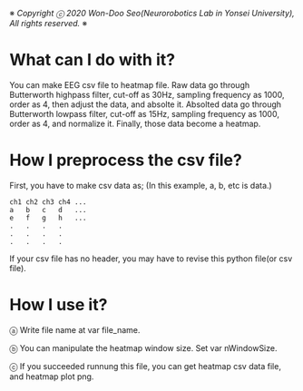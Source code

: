 ※ _Copyright ⓒ 2020 Won-Doo Seo(Neurorobotics Lab in Yonsei University), All rights reserved._ ※

# What can I do with it?

You can make EEG csv file to heatmap file.
Raw data go through Butterworth highpass filter, cut-off as 30Hz, sampling frequency as 1000, order as 4,
then adjust the data, and absolte it. Absolted data go through Butterworth lowpass filter, cut-off as 15Hz,
sampling frequency as 1000, order as 4, and normalize it. Finally, those data become a heatmap.

# How I preprocess the csv file?

First, you have to make csv data as;
    (In this example, a, b, etc is data.)
    
    ch1 ch2 ch3 ch4 ...
    a   b   c   d   ...
    e   f   g   h   ...
    .   .   .   .
    .   .   .   .
    .   .   .   .
    
If your csv file has no header, you may have to revise this python file(or csv file).

# How I use it?

ⓐ Write file name at var file_name.

ⓑ You can manipulate the heatmap window size. Set var nWindowSize.

ⓒ If you succeeded runnung this file, you can get heatmap csv data file, and heatmap plot png.
